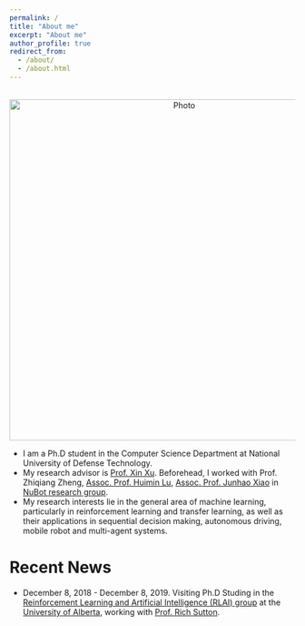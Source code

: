 ```yaml
---
permalink: /
title: "About me"
excerpt: "About me"
author_profile: true
redirect_from: 
  - /about/
  - /about.html
---
```


<p align="center">
  <img src="https://github.com/jkren6/jkren6.github.io/blob/master/images/junkairen.jpg?raw=true" alt="Photo" style="width: 600px;"/> 
</p>

* I am a Ph.D student in the Computer Science Department at National University of Defense Technology. 
* My research advisor is [Prof. Xin Xu](http://www.jilsa.net/xinxu.html). Beforehead, I worked with Prof. Zhiqiang Zheng, [Assoc. Prof. Huimin Lu](https://scholar.google.ca/citations?user=cp-6u7wAAAAJ&hl=en), [Assoc. Prof. Junhao Xiao](https://scholar.google.com/citations?user=UDR0byYAAAAJ&hl=en) in [NuBot research group](https://nubot.trustie.net/organizations/23). 
* My research interests lie in the general area of machine learning, particularly in reinforcement learning and transfer learning, as well as their applications in sequential decision making, autonomous driving, mobile robot and multi-agent systems.

# Recent News
* December 8, 2018 - December 8, 2019. Visiting Ph.D Studing in the [Reinforcement Learning and Artificial Intelligence (RLAI) group](http://rlai.cs.ualberta.ca/) at the [University of Alberta](https://www.ualberta.ca/), working with  [Prof. Rich Sutton](http://incompleteideas.net/). 
